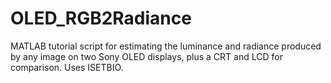 OLED_RGB2Radiance
=================

MATLAB tutorial script for estimating the luminance and radiance produced by any image on two Sony OLED displays, plus a CRT and LCD for comparison. Uses ISETBIO.
